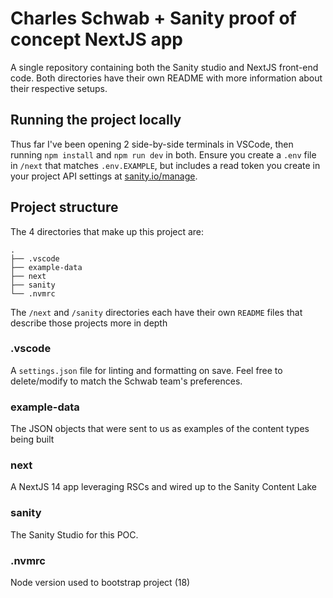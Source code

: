 # Charles Schwab + Sanity proof of concept NextJS app

A single repository containing both the Sanity studio and NextJS front-end code. Both directories have their own README with more information about their respective setups.

## Running the project locally

Thus far I've been opening 2 side-by-side terminals in VSCode, then running `npm install` and `npm run dev` in both. Ensure you create a `.env` file in `/next` that matches `.env.EXAMPLE`, but includes a read token you create in your project API settings at [sanity.io/manage](https://sanity.io/manage).

## Project structure

The 4 directories that make up this project are:

```
.
├── .vscode
├── example-data
├── next
├── sanity
└── .nvmrc
```

The `/next` and `/sanity` directories each have their own `README` files that describe those projects more in depth

### .vscode

A `settings.json` file for linting and formatting on save. Feel free to delete/modify to match the Schwab team's preferences.

### example-data

The JSON objects that were sent to us as examples of the content types being built

### next

A NextJS 14 app leveraging RSCs and wired up to the Sanity Content Lake

### sanity

The Sanity Studio for this POC.

### .nvmrc

Node version used to bootstrap project (18)
